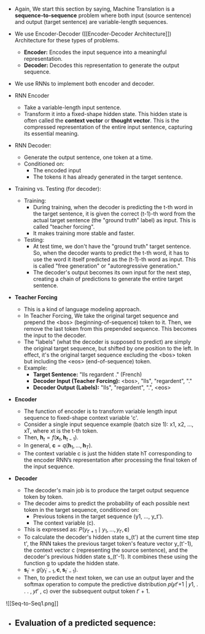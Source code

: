 - Again, We start this section by saying, Machine Translation is a **sequence-to-sequence** problem where both input (source sentence) and output (target sentence) are variable-length sequences.
- We use Encoder-Decoder ([[Encoder-Decoder Architecture]]) Architecture for these types of problems.
	- **Encoder:** Encodes the input sequence into a meaningful representation.
	- **Decoder:** Decodes this representation to generate the output sequence.
- We use RNNs to implement both encoder and decoder.
- RNN Encoder
	- Take a variable-length input sentence.
	- Transform it into a fixed-shape hidden state. This hidden state is often called the **context vector** or **thought vector**. This is the compressed representation of the entire input sentence, capturing its essential meaning.
- RNN Decoder:
	- Generate the output sentence, one token at a time.
	- Conditioned on:
		- The encoded input
		- The tokens it has already generated in the target sentence.
- Training vs. Testing (for decoder):
	- Training:
		- During training, when the decoder is predicting the t-th word in the target sentence, it is given the correct (t-1)-th word from the actual target sentence (the "ground truth" label) as input. This is called "teacher forcing".
		- It makes training more stable and faster.
	- Testing:
		- At test time, we don't have the "ground truth" target sentence. So, when the decoder wants to predict the t-th word, it has to use the word it itself predicted as the (t-1)-th word as input. This is called "free generation" or "autoregressive generation."
		- The decoder's output becomes its own input for the next step, creating a chain of predictions to generate the entire target sentence.

- **Teacher Forcing**
	- This is a kind of language modeling approach.
	- In Teacher Forcing, We take the original target sequence and prepend the \<bos> (beginning-of-sequence) token to it. Then, we remove the last token from this prepended sequence. This becomes the input to the decoder.
	- The "labels" (what the decoder is supposed to predict) are simply the original target sequence, but shifted by one position to the left. In effect, it's the original target sequence excluding the \<bos> token but including the \<eos> (end-of-sequence) token.
	- Example:
	  - **Target Sentence:** "Ils regardent ." (French)
	  - **Decoder Input (Teacher Forcing):** \<bos>, "Ils", "regardent", "."
	  - **Decoder Output (Labels):** "Ils", "regardent", ".", \<eos>

- **Encoder**
	- The function of encoder is to transform variable length input sequence to fixed-shape context variable 'c'.
	- Consider a single input sequence example (batch size 1): x1, x2, ..., xT, where xt is the t-th token.
	- Then, $\mathbf{h}_t = f(\mathbf{x}_t, \mathbf{h}_{t-1})$.
	- In general, $\mathbf{c} =  q(\mathbf{h}_1, \ldots, \mathbf{h}_T)$.
	- The context variable c is just the hidden state hT corresponding to the encoder RNN’s representation after processing the final token of the input sequence.

- **Decoder**
	- The decoder's main job is to produce the target output sequence token by token.
	- The decoder aims to predict the probability of each possible next token in the target sequence, conditioned on:
		- Previous tokens in the target sequence (y1, ..., y_t').
		- The context variable (c).
	- This is expressed as: $P(y_{t'+1} \mid y_1, \ldots, y_{t'}, \mathbf{c})$
	- To calculate the decoder's hidden state s_(t') at the current time step t', the RNN takes the previous target token's feature vector y_(t'-1), the context vector c (representing the source sentence), and the decoder's previous hidden state s_(t'-1). It combines these using the function g to update the hidden state.
	- $\mathbf{s}_{t^\prime} = g(y_{t^\prime-1}, \mathbf{c}, \mathbf{s}_{t^\prime-1}).$
	- Then, to predict the next token, we can use an output layer and the softmax operation to compute the predictive distribution 𝑝(𝑦𝑡′+1 | 𝑦1, . . . , 𝑦𝑡′ , c) over the subsequent output token 𝑡′ + 1.

![[Seq-to-Seq1.png]]
- **Evaluation of  a predicted sequence:**
	- 